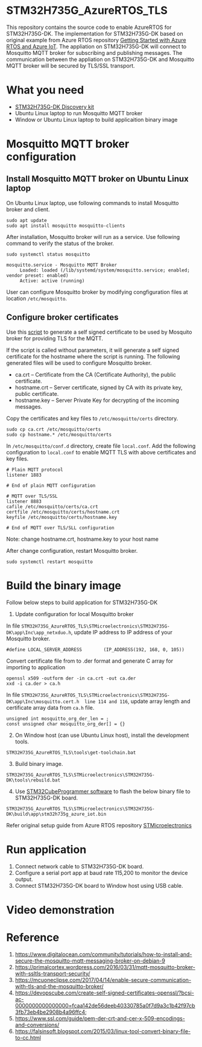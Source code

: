 # STM32H735G_AzureRTOS_TLS
This repository contains the source code to enable AzureRTOS for STM32H735G-DK. The implementation for STM32H735G-DK based on original example from Azure RTOS repository 
[Getting Started with Azure RTOS and Azure IoT](https://github.com/azure-rtos/getting-started). The appliation on STM32H735G-DK will connect to Mosquitto MQTT broker for subscribing and publishing messages. The communication between the appliation on STM32H735G-DK and Mosquitto MQTT broker will be secured by TLS/SSL transport.

# What you need
- [STM32H735G-DK Discovery kit](https://www.st.com/en/evaluation-tools/stm32h735g-dk.html)
- Ubuntu Linux laptop to run Mosquitto MQTT broker
- Window or Ubuntu Linux laptop to build applicaition binary image

# Mosquitto MQTT broker configuration

## Install Mosquitto MQTT broker on Ubuntu Linux laptop

On Ubuntu Linux laptop, use following commands to install Mosquitto broker and client.
```console
sudo apt update
sudo apt install mosquitto mosquitto-clients
```
After installation, Mosquitto broker will run as a service. Use following command to verify the status of the broker.

```console
sudo systemctl status mosquitto

mosquitto.service - Mosquitto MQTT Broker
     Loaded: loaded (/lib/systemd/system/mosquitto.service; enabled; vendor preset: enabled)
     Active: active (running)
```

User can configure Mosquitto broker by modifying congfiguration files at location `/etc/mosquitto`.

## Configure broker certificates
Use this [script](https://github.com/owntracks/tools/blob/master/TLS/generate-CA.sh) to generate a self signed certificate to be used by Mosquito broker for providing TLS for the MQTT.

If the script is called without parameters, it will generate a self signed certificate for the hostname where the script is running. The following generated files will be used to configure Mosquitto broker.
- ca.crt – Certificate from the CA (Certificate Authority), the public certificate.
- hostname.crt – Server certificate, signed by CA with its private key, public certificate.
- hostname.key – Server Private Key for decrypting of the incoming messages.

Copy the certificates and key files to `/etc/mosquitto/certs` directory.

```console
sudo cp ca.crt /etc/mosquitto/certs
sudo cp hostname.* /etc/mosquitto/certs
```
In `/etc/mosquitto/conf.d` directory, create file `local.conf`. Add the following configuration to `local.conf` to enable MQTT TLS with above certificates and key files.

```
# Plain MQTT protocol
listener 1883

# End of plain MQTT configuration

# MQTT over TLS/SSL
listener 8883
cafile /etc/mosquitto/certs/ca.crt
certfile /etc/mosquitto/certs/hostname.crt
keyfile /etc/mosquitto/certs/hostname.key

# End of MQTT over TLS/SLL configuration
```
Note: change hostname.crt, hostname.key to your host name


After change configuration, restart Mosquitto broker.
```console
sudo systemctl restart mosquitto
```

# Build the binary image
Follow below steps to build application for STM32H735G-DK
1. Update configuration for local Mosquitto broker

In file ```STM32H735G_AzureRTOS_TLS\STMicroelectronics\STM32H735G-DK\app\Inc\app_netxduo.h```, update IP address to IP address of your Mosquitto broker.
```
#define LOCAL_SERVER_ADDRESS        (IP_ADDRESS(192, 168, 0, 105))
```

Convert certificate file from to .der format and generate C array for importing to application

```console
openssl x509 -outform der -in ca.crt -out ca.der
xxd -i ca.der > ca.h
```

In file ```STM32H735G_AzureRTOS_TLS\STMicroelectronics\STM32H735G-DK\app\Inc\mosquitto.cert.h  line 114 and 116```, update array length and certificate array data from ```ca.h``` file.

```
unsigned int mosquitto_org_der_len = ;
const unsigned char mosquitto_org_der[] = {}
```

2. On Window host (can use Ubuntu Linux host), install the development tools.
```
STM32H735G_AzureRTOS_TLS\tools\get-toolchain.bat
```

3. Build binary image.
```
STM32H735G_AzureRTOS_TLS\STMicroelectronics\STM32H735G-DK\tools\rebuild.bat
```

4. Use [STM32CubeProgrammer software](https://www.st.com/en/development-tools/stm32cubeprog.html) to flash the below binary file to STM32H735G-DK board.
```
STM32H735G_AzureRTOS_TLS\STMicroelectronics\STM32H735G-DK\build\app\stm32h735g_azure_iot.bin
```

Refer original setup guide from Azure RTOS repository [STMicroelectronics](https://github.com/azure-rtos/getting-started/tree/master/STMicroelectronics/B-L475E-IOT01A)

# Run application
1. Connect network cable to STM32H735G-DK board.
2. Configure a serial port app at baud rate 115,200 to monitor the device output.
3. Connect STM32H735G-DK board to Window host using USB cable.

# Video demonstration


# Reference
1. https://www.digitalocean.com/community/tutorials/how-to-install-and-secure-the-mosquitto-mqtt-messaging-broker-on-debian-9
2. https://primalcortex.wordpress.com/2016/03/31/mqtt-mosquitto-broker-with-ssltls-transport-security/
3. https://mcuoneclipse.com/2017/04/14/enable-secure-communication-with-tls-and-the-mosquitto-broker/
4. https://devopscube.com/create-self-signed-certificates-openssl/?bcsi-ac-0000000000000000=fcaa142de56deeb40330785a0f7d9a3c1b42f97cb3fb73eb4be2908b4a96ffc4;
5. https://www.ssl.com/guide/pem-der-crt-and-cer-x-509-encodings-and-conversions/
6. https://falsinsoft.blogspot.com/2015/03/linux-tool-convert-binary-file-to-cc.html
